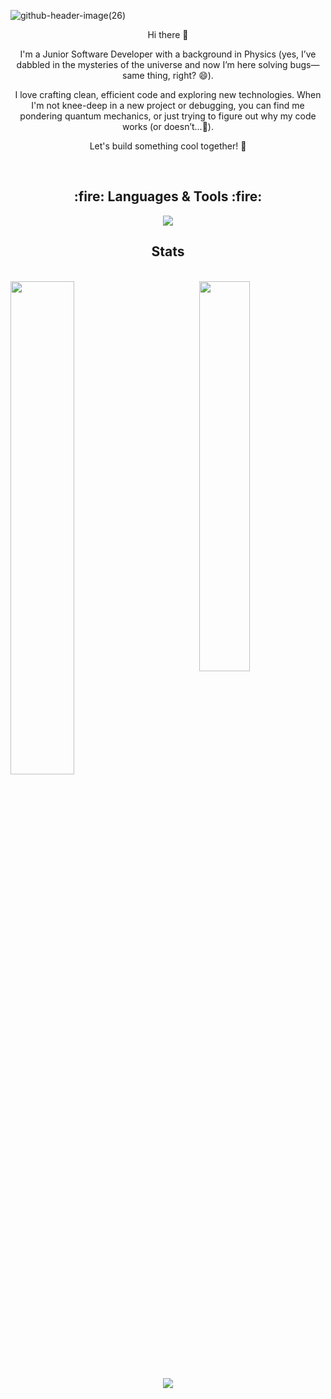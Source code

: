 ![github-header-image(26)](https://github.com/user-attachments/assets/4b74c11b-9522-49f0-9dca-62bdc1dd37a9)

<p align="center">
Hi there 👋
</p>
<p align="center">
  I'm a Junior Software Developer with a background in Physics (yes, I’ve dabbled in the mysteries of the universe and now I’m here solving bugs—same thing, right? 😄).
</p>
<p align="center">
I love crafting clean, efficient code and exploring new technologies. When I'm not knee-deep in a new project or debugging, you can find me pondering quantum mechanics, or just trying to figure out why my code works (or doesn’t…🤔).
</p>
<p align="center">
Let's build something cool together! 🚀
</p>

<br>

<h2 align="center"> 
 :fire: Languages & Tools :fire:
</h2>


 
<p align="center">
  <a href="https://skillicons.dev">
    <img src="https://skillicons.dev/icons?i=git,html,css,sass,js,ts,react,java,postman,vite," />
  </a>
</p>

<h2 align="center"> 
 Stats
</h2>

<br>

<div class='container'>
  <img style="height: auto; width: 45%;" class="img" src="https://github-readme-stats.vercel.app/api?username=J0EYWEB&show_icons=true&theme=tokyonight" />
  &nbsp;
  &nbsp;
  <img style="height: auto; width: 40%;" align="right" class="img" src="https://github-readme-stats.vercel.app/api/top-langs/?username=J0EYWEB&theme=tokyonight&langs_count=8&layout=compact" /></div>
</div>

<div align="center">
  <img src="https://streak-stats.demolab.com/?user=J0EYWEB&theme=tokyonight" />
</div>
